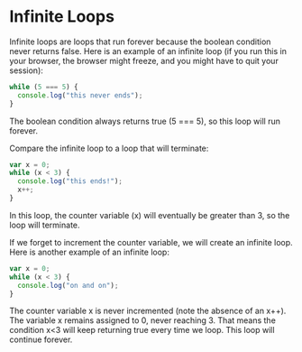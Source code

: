 # Infinite Loops

Infinite loops are loops that run forever because the boolean condition never returns false.  Here is an example of an infinite loop (if you run this in your browser, the browser might freeze, and you might have to quit your session):

```javascript
while (5 === 5) {
  console.log("this never ends");
}
```

The boolean condition always returns true (5 === 5), so this loop will run forever.

Compare the infinite loop to a loop that will terminate:

```javascript
var x = 0;
while (x < 3) {
  console.log("this ends!");
  x++;
}
```

In this loop, the counter variable (x) will eventually be greater than 3, so the loop will terminate.

If we forget to increment the counter variable, we will create an infinite loop.  Here is another example of an infinite loop:

```javascript
var x = 0;
while (x < 3) {
  console.log("on and on");
}
```

The counter variable x is never incremented (note the absence of an x++).  The variable x remains assigned to 0, never reaching 3.  That means the condition x<3 will keep returning true every time we loop.  This loop will continue forever.

